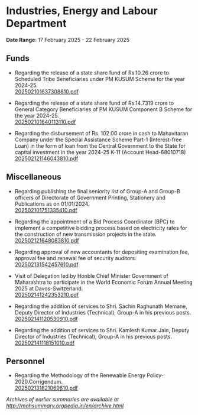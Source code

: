 # Industries, Energy and Labour Department

**Date Range**: 17 February 2025 - 22 February 2025


## Funds
- Regarding the release of a state share fund of Rs.10.26 crore to Scheduled Tribe Beneficiaries under PM KUSUM Scheme for the year 2024-25.\
  [202502101637308810.pdf](https://gr.maharashtra.gov.in/Site/Upload/Government%20Resolutions/English/202502101637308810.pdf)

- Regarding the release of a state share fund of Rs.14.7319 crore to General Category Beneficiaries of PM KUSUM Component B Scheme for the year 2024-25.\
  [202502101640113110.pdf](https://gr.maharashtra.gov.in/Site/Upload/Government%20Resolutions/English/202502101640113110.pdf)

- Regarding the disbursement of Rs. 102.00 crore in cash to Mahavitaran Company under the Special Assistance Scheme Part-1 (Interest-free Loan) in the form of loan from the Central Government to the State for capital investment in the year 2024-25 K-11 (Account Head-68010718)\
  [202502121146043810.pdf](https://gr.maharashtra.gov.in/Site/Upload/Government%20Resolutions/English/202502121146043810.pdf)

## Miscellaneous
- Regarding publishing the final seniority list of Group-A and Group-B officers of Directorate of Government Printing, Stationery and Publications as on 01/01/2024.\
  [202502101751335410.pdf](https://gr.maharashtra.gov.in/Site/Upload/Government%20Resolutions/English/202502101751335410.pdf)

- Regarding the appointment of a Bid Process Coordinator (BPC) to implement a competitive bidding process based on electricity rates for the construction of new transmission projects in the state.\
  [202502121648083810.pdf](https://gr.maharashtra.gov.in/Site/Upload/Government%20Resolutions/English/202502121648083810.pdf)

- Regarding approval of new accountants for depositing examination fee, approval fee and renewal fee of security auditors.\
  [202502131542457610.pdf](https://gr.maharashtra.gov.in/Site/Upload/Government%20Resolutions/English/202502131542457610.pdf)

- Visit of Delegation led by Honble Chief Minister Government of Maharashtra to participate in the World Economic Forum Annual Meeting 2025 at Davos-Switzerland.\
  [202502141242353210.pdf](https://gr.maharashtra.gov.in/Site/Upload/Government%20Resolutions/English/202502141242353210.pdf)

- Regarding the addition of services to Shri. Sachin Raghunath Memane, Deputy Director of Industries (Technical), Group-A in his previous posts.\
  [202502141120530910.pdf](https://gr.maharashtra.gov.in/Site/Upload/Government%20Resolutions/English/202502141120530910.pdf)

- Regarding the addition of services to Shri. Kamlesh Kumar Jain, Deputy Director of Industries (Technical), Group-A in his previous posts.\
  [202502141118151010.pdf](https://gr.maharashtra.gov.in/Site/Upload/Government%20Resolutions/English/202502141118151010.pdf)

## Personnel
- Regarding the Methodology of the Renewable Energy Policy-2020.Corrigendum.\
  [202502131821069610.pdf](https://gr.maharashtra.gov.in/Site/Upload/Government%20Resolutions/English/202502131821069610.pdf)


*Archives of earlier summaries are available at http://mahsummary.orgpedia.in/en/archive.html*